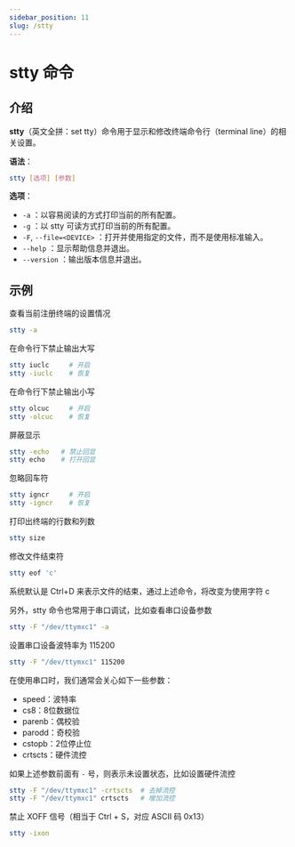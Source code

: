 ```yaml
---
sidebar_position: 11
slug: /stty
---
```


# stty 命令



## 介绍

**stty**（英文全拼：set tty）命令用于显示和修改终端命令行（terminal line）的相关设置。

**语法**：

```bash
stty [选项] [参数]
```

**选项**：

- `-a` ：以容易阅读的方式打印当前的所有配置。
- `-g` ：以 stty 可读方式打印当前的所有配置。
- `-F`, `--file=<DEVICE>` ：打开并使用指定的文件，而不是使用标准输入。
- `--help` ：显示帮助信息并退出。
- `--version` ：输出版本信息并退出。



## 示例

查看当前注册终端的设置情况

```bash
stty -a
```

在命令行下禁止输出大写

```bash
stty iuclc     # 开启
stty -iuclc    # 恢复
```

在命令行下禁止输出小写

```bash
stty olcuc     # 开启
stty -olcuc    # 恢复
```

屏蔽显示

```bash
stty -echo   # 禁止回显
stty echo    # 打开回显
```

忽略回车符

```bash
stty igncr     # 开启
stty -igncr    # 恢复
```

打印出终端的行数和列数

```bash
stty size
```

修改文件结束符

```bash
stty eof 'c'
```

系统默认是 Ctrl+D 来表示文件的结束，通过上述命令，将改变为使用字符 c

另外，stty 命令也常用于串口调试，比如查看串口设备参数

```bash
stty -F "/dev/ttymxc1" -a
```

设置串口设备波特率为 115200

````bash
stty -F "/dev/ttymxc1" 115200
````

在使用串口时，我们通常会关心如下一些参数：

- speed：波特率
- cs8：8位数据位
- parenb：偶校验
- parodd：奇校验
- cstopb：2位停止位
- crtscts：硬件流控

如果上述参数前面有 `-` 号，则表示未设置状态，比如设置硬件流控

```bash
stty -F "/dev/ttymxc1" -crtscts  # 去掉流控
stty -F "/dev/ttymxc1" crtscts   # 增加流控
```

禁止 XOFF 信号（相当于 Ctrl + S，对应 ASCII 码 0x13）

```bash
stty -ixon
```

